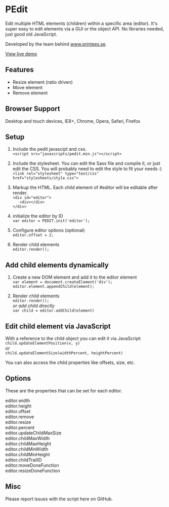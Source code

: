PEdit
=====
Edit multiple HTML elements (children) within a specific area (editor). It's super easy to edit elements via a GUI or the object API. No libraries needed, just good old JavaScript.

Developed by the team behind www.printees.se.

[View live demo](http://awkwardcloud.com/pedit/)

## Features
- Resize element (ratio driven)
- Move element
- Remove element

## Browser Support
Desktop and touch devices, IE8+, Chrome, Opera, Safari, Firefox

## Setup
1. Include the pedit javascipt and css.<br>
`<script src="javascripts/pedit.min.js"></script>`

2. Include the stylesheet. You can edit the Sass file and compile it, or just edit the CSS. You will probably need to edit the style to fit your needs :)<br>
`<link rel="stylesheet" type="text/css" href="stylesheets/style.css">`

3. Markup the HTML. Each child element of #editor will be editable after render.<br>
`<div id="editor">`<br>
`	<div></div>`<br>
`</div>`

4. initialize the editor by ID<br>
`var editor = PEDIT.init('editor');`

5. Configure editor options (optional)<br>
`editor.offset = 2;`

6. Render child elements<br>
`editor.render();`

## Add child elements dynamically
1. Create a new DOM element and add it to the editor element<br>
`var element = document.createElement('div');`<br>
`editor.element.appendChild(element);`

2. Render child elements<br>
`editor.render();`<br>
_or add child directly_<br>
`var child = editor.addChild(element)`


## Edit child element via JavaScript
With a reference to the child object you can edit it via JavaScript:<br>
`child.updateElementPosition(x, y)`<br>
_or_<br>
`child.updateElementSize(widthPercent, heightPercent)`

You can also access the child properties like offsets, size, etc.

## Options
These are the properties that can be set for each editor.

editor.width<br>
editor.height<br>
editor.offset<br>
editor.remove<br>
editor.resize<br>
editor.percent<br>
editor.updateChildMaxSize<br>
editor.childMaxWidth<br>
editor.childMaxHeight<br>
editor.childMinWidth<br>
editor.childMinHeight<br>
editor.childTrailID<br>
editor.moveDoneFunction<br>
editor.resizeDoneFunction<br>

## Misc
Please report issues with the script here on GitHub.
